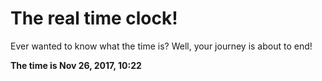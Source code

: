 # The real time clock!

Ever wanted to know what the time is? Well, your journey is about to end!

**The time is Nov 26, 2017, 10:22**